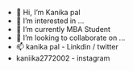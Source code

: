 - 👋 Hi, I’m Kanika pal
- 👀 I’m interested in ...
- 🌱 I’m currently MBA Student 
- 💞️ I’m looking to collaborate on ...
- 📫 kanika pal - Linkdin / twitter 
- kaniika2772002 - instagram

<!---
Kanika2772002/Kanika2772002 is a ✨ special ✨ repository because its `README.md` (this file) appears on your GitHub profile.
You can click the Preview link to take a look at your changes.
--->
